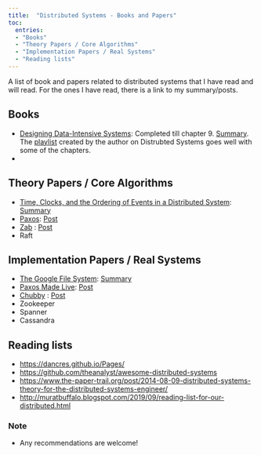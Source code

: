 ```yaml
---
title:  "Distributed Systems - Books and Papers"
toc:
  entries:
  - "Books"
  - "Theory Papers / Core Algorithms"
  - "Implementation Papers / Real Systems"
  - "Reading lists"
---
```


A list of book and papers related to distributed systems that I have read and will read. For the ones I have read, there is a link to my summary/posts.

## Books
- [Designing Data-Intensive Systems](https://dataintensive.net/): Completed till chapter 9. [Summary](https://docs.google.com/document/d/1DaGOf5eeO1PMtaKRk3DrcxCTqI_IgV_uY27o-fyI6MA/edit?usp=sharing). The [playlist](https://www.youtube.com/watch?v=UEAMfLPZZhE&list=PLeKd45zvjcDFUEv_ohr_HdUFe97RItdiB) created by the author on Distrubted Systems goes well with some of the chapters.
- 

## Theory Papers / Core Algorithms
- [Time, Clocks, and the Ordering of Events in a Distributed System](https://amturing.acm.org/p558-lamport.pdf): [Summary](https://docs.google.com/document/d/13tG5ASTSwJ2Ds5BveZZ0SUfJo9RSn_C2czyk3NZ1YdE/edit?usp=sharing#heading=h.g9yayol6sl4p)
- [Paxos](https://lamport.azurewebsites.net/pubs/paxos-simple.pdf): [Post](/2021/01/paxos.html)
- [Zab](https://marcoserafini.github.io/papers/zab.pdf) : [Post](2021/03/zab.html)
- Raft

## Implementation Papers / Real Systems
- [The Google File System](http://static.googleusercontent.com/media/research.google.com/en/us/archive/gfs-sosp2003.pdf): [Summary](/2020/12/gfs.html)
- [Paxos Made Live](https://static.googleusercontent.com/media/research.google.com/en//archive/paxos_made_live.pdf): [Post](/2021/01/paxos-live.html)
- [Chubby](https://static.googleusercontent.com/media/research.google.com/en//archive/chubby-osdi06.pdf) : [Post](/2021/01/chubby.html)
- Zookeeper
- Spanner
- Cassandra

## Reading lists
- https://dancres.github.io/Pages/
- https://github.com/theanalyst/awesome-distributed-systems
- https://www.the-paper-trail.org/post/2014-08-09-distributed-systems-theory-for-the-distributed-systems-engineer/
- http://muratbuffalo.blogspot.com/2019/09/reading-list-for-our-distributed.html


### Note

- Any recommendations are welcome!

